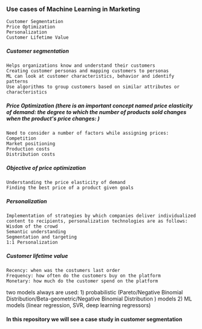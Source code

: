 ### Use cases of Machine Learning in Marketing
    Customer Segmentation 
    Price Optimization
    Personalization
    Customer Lifetime Value
##### Customer segmentation 
    Helps organizations know and understand their customers
    Creating customer personas and mapping customers to personas
    ML can look at customer characteristics, behavior and identify patterns
    Use algorithms to group customers based on similar attributes or characteristics
##### Price Optimization (there is an important concept named price elasticity of demand: the degree to which the number of products sold changes when the product's price changes: )
    Need to consider a number of factors while assigning prices:
    Competition
    Market positioning
    Production costs
    Distribution costs
##### Objective of price optimization
    Understanding the price elasticity of demand
    Finding the best price of a product given goals
##### Personalization
    Implementation of strategies by which companies deliver individualized content to recipients, personalization technologies are as follows:
    Wisdom of the crowd
    Semantic understanding
    Segmentation and targeting
    1:1 Personalization
##### Customer lifetime value
    Recency: when was the costumers last order
    Frequency: how often do the customers buy on the platform
    Monetary: how much do the customer spend on the platform
two models always are used: 1) probabilistic (Pareto/Negative Binomial Distribution/Beta-geometric/Negative Binomial Distribution
) models 2) ML models (linear regression, SVR, deep learning regressors)


#### In this repository we will see a case study in customer segmentation 



